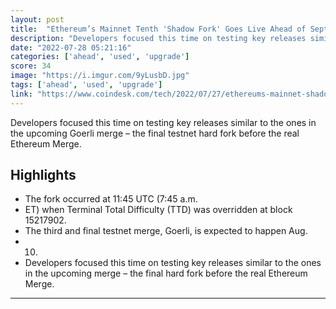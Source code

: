 ```yaml
---
layout: post
title:  "Ethereum’s Mainnet Tenth 'Shadow Fork' Goes Live Ahead of September Merge"
description: "Developers focused this time on testing key releases similar to the ones in the upcoming Goerli merge – the final testnet hard fork before the real Ethereum Merge."
date: "2022-07-28 05:21:16"
categories: ['ahead', 'used', 'upgrade']
score: 34
image: "https://i.imgur.com/9yLusbD.jpg"
tags: ['ahead', 'used', 'upgrade']
link: "https://www.coindesk.com/tech/2022/07/27/ethereums-mainnet-shadow-fork-10-goes-live-ahead-of-september-merge/"
---
```


Developers focused this time on testing key releases similar to the ones in the upcoming Goerli merge – the final testnet hard fork before the real Ethereum Merge.

## Highlights

- The fork occurred at 11:45 UTC (7:45 a.m.
- ET) when Terminal Total Difficulty (TTD) was overridden at block 15217902.
- The third and final testnet merge, Goerli, is expected to happen Aug.
- 10.
- Developers focused this time on testing key releases similar to the ones in the upcoming merge – the final hard fork before the real Ethereum Merge.

---
